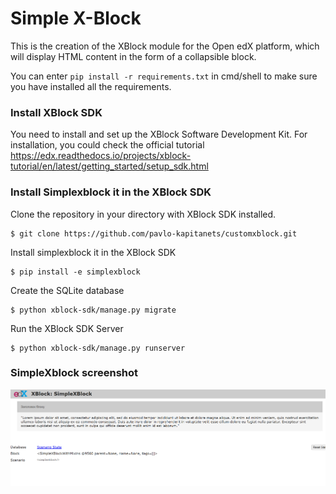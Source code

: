 # Simple X-Block

This is the 
creation of the  XBlock module for the Open edX platform, which will display HTML content in the form of a collapsible block.

You can enter `pip install -r requirements.txt` in cmd/shell to make sure you have installed all the requirements.

###  Install XBlock SDK

You need to install and set up the XBlock Software Development Kit. For installation, you could check the official tutorial https://edx.readthedocs.io/projects/xblock-tutorial/en/latest/getting_started/setup_sdk.html 

### Install Simplexblock it in the XBlock SDK 

Clone the repository in your directory with XBlock SDK installed.
```shell
$ git clone https://github.com/pavlo-kapitanets/customxblock.git
```

Install simplexblock it in the XBlock SDK
```shell
$ pip install -e simplexblock
```

Create the SQLite database
```shell
$ python xblock-sdk/manage.py migrate
```

Run the XBlock SDK Server
```shell
$ python xblock-sdk/manage.py runserver
```

### SimpleXblock screenshot
![img.png](img.png)
